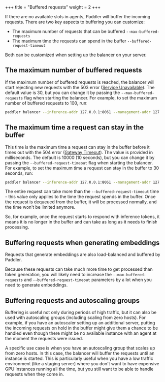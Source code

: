 +++
title = "Buffered requests"
weight = 2
+++

If there are no available slots in agents, Paddler will buffer the incoming requests. There are two key aspects to buffering you can customize: 
- The maximum number of requests that can be buffered `--max-buffered-requests`
- The maximum time the requests can spend in the buffer `--buffered-request-timeout` 

Both can be customized when setting up the balancer on your server.

## The maximum number of buffered requests

If the maximum number of buffered requests is reached, the balancer will start rejecting new requests with the 503 error ([Service Unavailable](https://http.cat/status/503)). The default value is 30, but you can change it by passing the `--max-buffered-requests` flag when starting the balancer. For example, to set the maximum number of buffered requests to 100, run:

```bash
paddler balancer --inference-addr 127.0.0.1:8061 --management-addr 127.0.0.1:8060 --max-buffered-requests 100
```

## The maximum time a request can stay in the buffer

This time is the maximum time a request can stay in the buffer before it times out with the 504 error ([Gateway Timeout](https://http.cat/status/504)). The value is provided in milliseconds. The default is 10000 (10 seconds), but you can change it by passing the `--buffered-request-timeout` flag when starting the balancer. For example, to set the maximum time a request can stay in the buffer to 30 seconds, run:

```bash
paddler balancer --inference-addr 127.0.0.1:8061 --management-addr 127.0.0.1:8060 --buffered-request-timeout 30000
```

The entire request can take more than the `--buffered-request-timeout` time - this value only applies to the time the request spends in the buffer. Once the request is dequeued from the buffer, it will be processed normally, and the time won't be limited anymore. 

So, for example, once the request starts to respond with inference tokens, it means it is no longer in the buffer and can take as long as it needs to finish processing.


## Buffering requests when generating embeddings

Requests that generate embeddings are also load-balanced and buffered by Paddler. 

Because these requests can take much more time to get processed than token generation, you will likely need to increase the `--max-buffered-requests` and `--buffered-request-timeout` parameters by a lot when you need to generate embeddings.

## Buffering requests and autoscaling groups

Buffering is useful not only during periods of high traffic, but it can also be used with autoscaling groups (including scaling from zero hosts). For example, if you have an autoscaler setting up an additional server, putting the incoming requests on hold in the buffer might give them a chance to be handled even though there might be no available instance with an agent at the moment the requests were issued.

A specific use case is when you have an autoscaling group that scales up from zero hosts. In this case, the balancer will buffer the requests until an instance is started. This is particularly useful when you have a low traffic environment (like a staging server) where you don't want to have expensive GPU instances running all the time, but you still want to be able to handle requests when they come in.
